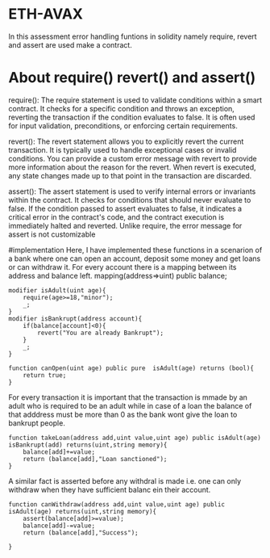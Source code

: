 # ETH-AVAX

In this assessment error handling funtions in solidity namely require, revert and assert are used make  a contract.

# About require() revert() and assert()

require(): The require statement is used to validate conditions within a smart contract. It checks for a specific condition and throws an exception, reverting the transaction if the condition evaluates to false. It is often used for input validation, preconditions, or enforcing certain requirements.

revert(): The revert statement allows you to explicitly revert the current transaction. It is typically used to handle exceptional cases or invalid conditions. You can provide a custom error message with revert to provide more information about the reason for the revert. When revert is executed, any state changes made up to that point in the transaction are discarded.

assert(): The assert statement is used to verify internal errors or invariants within the contract. It checks for conditions that should never evaluate to false. If the condition passed to assert evaluates to false, it indicates a critical error in the contract's code, and the contract execution is immediately halted and reverted. Unlike require, the error message for assert is not customizable

#implementation
Here, I have implemented these functions in a scenarion of a bank where one can open an account, deposit some money and get loans or can withdraw it. For every account there is a mapping between its address and balance left.
 mapping(address=>uint) public balance;


    modifier isAdult(uint age){
        require(age>=18,"minor");
        _;
    }
    modifier isBankrupt(address account){
        if(balance[account]<0){
            revert("You are already Bankrupt");
        }
        _;
    }

    function canOpen(uint age) public pure  isAdult(age) returns (bool){
        return true;
    }

For every transaction it is important that the transaction is mmade by an adult who is required to be an adult while in case of a loan the 
balance of that adddress must be more than 0 as the bank wont give the loan to bankrupt people.

    function takeLoan(address add,uint value,uint age) public isAdult(age) isBankrupt(add) returns(uint,string memory){
        balance[add]+=value;
        return (balance[add],"Loan sanctioned");
    }

A similar fact is asserted before any withdral is made i.e. one can only withdraw when they have sufficient balanc ein their account.

    function canWithdraw(address add,uint value,uint age) public isAdult(age) returns(uint,string memory){
        assert(balance[add]>=value);
        balance[add]-=value;
        return (balance[add],"Success");

    }
